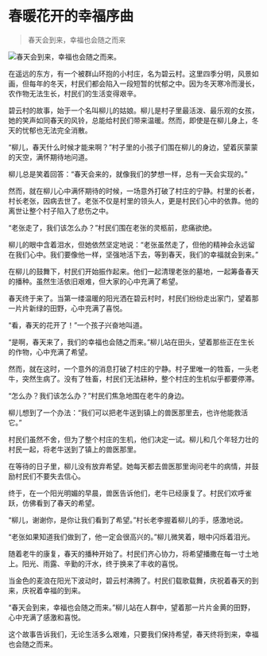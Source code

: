 # 春暖花开的幸福序曲
> 春天会到来，幸福也会随之而来


![春天会到来，幸福也会随之而来。](/images/93586638af664a33926754cc5b600f54.jpg)

在遥远的东方，有一个被群山环抱的小村庄，名为碧云村。这里四季分明，风景如画，但每年的冬天，村民们都会陷入一段短暂的忧郁之中。因为冬天寒冷而漫长，农作物无法生长，村民们的生活变得艰辛。

碧云村的故事，始于一个名叫柳儿的姑娘。柳儿是村子里最活泼、最乐观的女孩，她的笑声如同春天的风铃，总能给村民们带来温暖。然而，即使是在柳儿身上，冬天的忧郁也无法完全消散。

“柳儿，春天什么时候才能来啊？”村子里的小孩子们围在柳儿的身边，望着灰蒙蒙的天空，满怀期待地问道。

柳儿总是笑着回答：“春天会来的，就像我们的梦想一样，总有一天会实现的。”

然而，就在柳儿心中满怀期待的时候，一场意外打破了村庄的宁静。村里的长者，村长老张，因病去世了。老张不仅是村里的领头人，更是村民们心中的依靠。他的离世让整个村子陷入了悲伤之中。

“老张走了，我们该怎么办？”村民们围在老张的灵柩前，悲痛欲绝。

柳儿的眼中含着泪水，但她依然坚定地说：“老张虽然走了，但他的精神会永远留在我们心中。我们要像他一样，坚强地活下去，等到春天，我们的幸福就会到来。”

在柳儿的鼓舞下，村民们开始振作起来。他们一起清理老张的墓地，一起筹备春天的播种。虽然生活依旧艰难，但大家的心中充满了希望。

春天终于来了。当第一缕温暖的阳光洒在碧云村时，村民们纷纷走出家门，望着那一片片新绿的田野，心中充满了喜悦。

“看，春天的花开了！”一个孩子兴奋地叫道。

“是啊，春天来了，我们的幸福也会随之而来。”柳儿站在田头，望着那些正在生长的作物，心中充满了希望。

然而，就在这时，一个意外的消息打破了村庄的宁静。村子里唯一的牲畜，一头老牛，突然生病了。没有了牲畜，村民们无法耕种，整个村庄的生机似乎都要停滞。

“怎么办？我们该怎么办？”村民们焦急地围在老牛的身边。

柳儿想到了一个办法：“我们可以把老牛送到镇上的兽医那里去，也许他能救活它。”

村民们虽然不舍，但为了整个村庄的生机，他们决定一试。柳儿和几个年轻力壮的村民一起，将老牛送到了镇上的兽医那里。

在等待的日子里，柳儿没有放弃希望。她每天都去兽医那里询问老牛的病情，并鼓励村民们不要失去信心。

终于，在一个阳光明媚的早晨，兽医告诉他们，老牛已经康复了。村民们欢呼雀跃，仿佛看到了春天的希望。

“柳儿，谢谢你，是你让我们看到了希望。”村长老李握着柳儿的手，感激地说。

“老张如果知道我们做到了，他一定会很高兴的。”柳儿微笑着，眼中闪烁着泪光。

随着老牛的康复，春天的播种开始了。村民们齐心协力，将希望播撒在每一寸土地上。阳光、雨露、辛勤的汗水，终于换来了丰收的喜悦。

当金色的麦浪在阳光下波动时，碧云村沸腾了。村民们载歌载舞，庆祝着春天的到来，庆祝着幸福的到来。

“春天会到来，幸福也会随之而来。”柳儿站在人群中，望着那一片片金黄的田野，心中充满了感激和喜悦。

这个故事告诉我们，无论生活多么艰难，只要我们保持希望，春天终将到来，幸福也会随之而来。